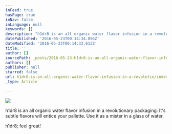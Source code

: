 ```yaml
---
inFeed: true
hasPage: true
inNav: false
inLanguage: null
keywords: []
description: "h1dr8 is an all organic water flavor infusion in a revolutionary packaging. It's subtle flavors will entice your pallette. Use it as a mister in a glass of water. "
datePublished: '2016-05-23T00:14:34.096Z'
dateModified: '2016-05-23T00:14:33.612Z'
title: ''
author: []
sourcePath: _posts/2016-05-23-h1dr8-is-an-all-organic-water-flavor-infusion-in-a-revolutio.md
authors: []
publisher: null
starred: false
url: h1dr8-is-an-all-organic-water-flavor-infusion-in-a-revolutio/index.html
_type: Article

---
```

![](https://the-grid-user-content.s3-us-west-2.amazonaws.com/57279f35-2dad-4d0c-8be7-ab874060eddf.jpg)

h1dr8 is an all organic water flavor infusion in a revolutionary packaging. It's subtle flavors will entice your pallette. Use it as a mister in a glass of water. 

h1dr8; feel great!